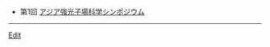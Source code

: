 ---
---
* 第1回 [アジア強光子場科学シンポジウム](/アジア強光子場科学シンポジウム)




----
[Edit](https://github.com/vitroid/vitroid.github.io/edit/master/MD/2004-06-18.md)
